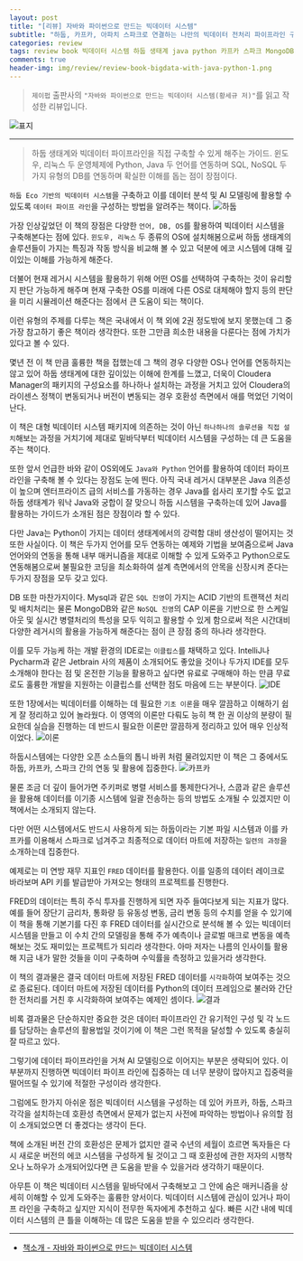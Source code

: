 ```yaml
---  
layout: post  
title: "[리뷰] 자바와 파이썬으로 만드는 빅데이터 시스템"  
subtitle: "하둡, 카프카, 아파치 스파크로 연결하는 나만의 빅데이터 전처리 파이프라인 구현"  
categories: review  
tags: review book 빅데이터 시스템 하둡 생태계 java python 카프카 스파크 MongoDB Mysql 이클립스 윈도우 리눅스 ETL    
comments: true  
header-img: img/review/review-book-bigdata-with-java-python-1.png
---  
```

  
> `제이펍` 출판사의 `"자바와 파이썬으로 만드는 빅데이터 시스템(황세규 저)"`를 읽고 작성한 리뷰입니다.  

![표지](https://telegeam.github.io/assets/img/review/review-book-bigdata-with-java-python-1.png)  

---

> 하둡 생태계와 빅데이터 파이프라인을 직접 구축할 수 있게 해주는 가이드. 윈도우, 리눅스 두 운영체제에 Python, Java 두 언어를 연동하며 SQL, NoSQL 두가지 유형의 DB를 연동하며 확실한 이해를 돕는 점이 장점이다.

`하둡 Eco 기반의 빅데이터 시스템`을 구축하고 이를 데이터 분석 및 AI 모델링에 활용할 수 있도록 `데이터 파이프 라인`을 구성하는 방법을 알려주는 책이다. 
![하둡](https://telegeam.github.io/assets/img/review/review-book-bigdata-with-java-python-3.png)  

가장 인상깊었던 이 책의 장점은 다양한 `언어, DB, OS`를 활용하여 빅데이터 시스템을 구축해본다는 점에 있다. `윈도우, 리눅스` 두 종류의 OS에 설치해봄으로써 하둡 생태계의 솔루션들이 가지는 특징과 작동 방식을 비교해 볼 수 있고 덕분에 에코 시스템에 대해 깊이있는 이해를 가능하게 해준다. 

더불어 현재 레거시 시스템을 활용하기 위해 어떤 OS를 선택하여 구축하는 것이 유리할 지 판단 가능하게 해주며 현재 구축한 OS를 미래에 다른 OS로 대체해야 할지 등의 판단을 미리 시뮬레이션 해준다는 점에서 큰 도움이 되는 책이다. 

이런 유형의 주제를 다루는 책은 국내에서 이 책 외에 2권 정도밖에 보지 못했는데 그 중 가장 참고하기 좋은 책이라 생각한다. 또한 그만큼 희소한 내용을 다룬다는 점에 가치가 있다고 볼 수 있다.

몇년 전 이 책 만큼 훌륭한 책을 접했는데 그 책의 경우 다양한 OS나 언어를 연동하지는 않고 있어 하둡 생태계에 대한 깊이있는 이해에 한계를 느꼈고, 더욱이 Cloudera Manager의 패키지의 구성요소를 하나하나 설치하는 과정을 거치고 있어 Cloudera의 라이센스 정책이 변동되거나 버전이 변동되는 경우 호환성 측면에서 애를 먹었던 기억이 난다. 

이 책은 대형 빅데이터 시스템 패키지에 의존하는 것이 아닌 `하나하나의 솔루션을 직접 설치`해보는 과정을 거치기에 제대로 밑바닥부터 빅데이터 시스템을 구성하는 데 큰 도움을 주는 책이다. 

또한 앞서 언급한 바와 같이 OS외에도 `Java와 Python` 언어를 활용하여 데이터 파이프라인을 구축해 볼 수 있다는 장점도 눈에 띈다. 아직 국내 레거시 대부분은 Java 의존성이 높으며 엔터프라이즈 급의 서비스를 가동하는 경우 Java를 쉽사리 포기할 수도 없고 하둡 생태계가 워낙 Java와 궁합이 잘 맞으니 하둡 시스템을 구축하는데 있어 Java를 활용하는 가이드가 소개된 점은 장점이라 할 수 있다. 

다만 Java는 Python이 가지는 데이터 생태계에서의 강력함 대비 생산성이 떨어지는 것 또한 사실이다. 이 책은 두가지 언어를 모두 연동하는 예제와 기법을 보여줌으로써 Java언어와의 연동을 통해 내부 매커니즘을 제대로 이해할 수 있게 도와주고 Python으로도 연동해봄으로써 불필요한 코딩을 최소화하여 설계 측면에서의 안목을 신장시켜 준다는 두가지 장점을 모두 갖고 있다. 

DB 또한 마찬가지이다. Mysql과 같은 `SQL 진영`이 가지는 ACID 기반의 트랜잭션 처리 및 배치처리는 물론 MongoDB와 같은 `NoSQL 진영`의 CAP 이론을 기반으로 한 스케일 아웃 및 실시간 병렬처리의 특성을 모두 익히고 활용할 수 있게 함으로써 적은 시간대비 다양한 레거시의 활용을 가능하게 해준다는 점이 큰 장점 중의 하나라 생각한다. 

이를 모두 가능케 하는 개발 환경의 IDE로는 `이클립스`를 채택하고 있다. IntelliJ나 Pycharm과 같은 Jetbrain 사의 제품이 소개되어도 좋았을 것이나 두가지 IDE를 모두 소개해야 한다는 점 및 온전한 기능을 활용하고 싶다면 유료로 구매해야 하는 만큼 무료로도 훌륭한 개발을 지원하는 이클립스를 선택한 점도 마음에 드는 부분이다.
![IDE](https://telegeam.github.io/assets/img/review/review-book-bigdata-with-java-python-5.png)  

또한 1장에서는 빅데이터를 이해하는 데 필요한 `기초 이론`을 매우 깔끔하고 이해하기 쉽게 잘 정리하고 있어 놀라웠다. 이 영역의 이론만 다뤄도 능히 책 한 권 이상의 분량이 필요한데 실습을 진행하는 데 반드시 필요한 이론만 깔끔하게 정리하고 있어 매우 인상적이었다. 
![이론](https://telegeam.github.io/assets/img/review/review-book-bigdata-with-java-python-2.png)  

하둡시스템에는 다양한 오픈 소스들의 톱니 바퀴 처럼 물려있지만 이 책은 그 중에서도 하둡, 카프카, 스파크 간의 연동 및 활용에 집중한다. 
![카프카](https://telegeam.github.io/assets/img/review/review-book-bigdata-with-java-python-4.png)  

물론 조금 더 깊이 들어가면 주키퍼로 병렬 서비스를 통제한다거나, 스쿱과 같은 솔루션을 활용해 데이터를 이기종 시스템에 일괄 전송하는 등의 방법도 소개될 수 있겠지만 이 책에서는 소개되지 않는다. 

다만 어떤 시스템에서도 반드시 사용하게 되는 하둡이라는 기본 파일 시스템과 이를 카프카를 이용해서 스파크로 넘겨주고 최종적으로 데이터 마트에 저장하는 `일련의 과정`을 소개하는데 집중한다. 

예제로는 미 연방 재무 지표인 `FRED` 데이터를 활용한다. 이를 일종의 데이터 레이크로 바라보며 API 키를 발급받아 가져오는 형태의 프로젝트를 진행한다. 

FRED의 데이터는 특히 주식 투자를 진행하게 되면 자주 들여다보게 되는 지표가 많다. 예를 들어 장단기 금리차, 통화량 등 유동성 변동, 금리 변동 등의 수치를 얻을 수 있기에 이 책을 통해 기본기를 다진 후 FRED 데이터를 실시간으로 분석해 볼 수 있는 빅데이터 시스템을 만들고 이 수치 간의 모델링을 통해 주가 예측이나 글로벌 매크로 변동을 예측해보는 것도 재미있는 프로젝트가 되리라 생각한다. 아마 저자는 나름의 인사이틀 활용해 지금 내가 말한 것들을 이미 구축하며 수익률을 측정하고 있을거라 생각한다. 

이 책의 결과물은 결국 데이터 마트에 저장된 FRED 데이터를 `시각화`하여 보여주는 것으로 종료된다. 데이터 마트에 저장된 데이터를 Python의 데이터 프레임으로 불러와 간단한 전처리를 거친 후 시각화하여 보여주는 예제인 셈이다. 
![결과](https://telegeam.github.io/assets/img/review/review-book-bigdata-with-java-python-6.png)  

비록 결과물은 단순하지만 중요한 것은 데이터 파이프라인 간 유기적인 구성 및 각 노드를 담당하는 솔루션의 활용법일 것이기에 이 책은 그런 목적을 달성할 수 있도록 충실히 잘 따르고 있다. 

그렇기에 데이터 파이프라인을 거쳐 AI 모델링으로 이어지는 부분은 생략되어 있다. 이 부분까지 진행하면 빅데이터 파이프 라인에 집중하는 데 너무 분량이 많아지고 집중력을 떨어뜨릴 수 있기에 적절한 구성이라 생각한다. 

그럼에도 한가지 아쉬운 점은 빅데이터 시스템을 구성하는 데 있어 카프카, 하둡, 스파크 각각을 설치하는데 호환성 측면에서 문제가 없는지 사전에 파악하는 방법이나 유의할 점이 소개되었으면 더 좋겠다는 생각이 든다. 

책에 소개된 버전 간의 호환성은 문제가 없지만 결국 수년의 세월이 흐르면 독자들은 다시 새로운 버전의 에코 시스템을 구성하게 될 것이고 그 때 호환성에 관한 저자의 시행착오나 노하우가 소개되어있다면 큰 도움을 받을 수 있을거라 생각하기 때문이다. 

아무튼 이 책은 빅데이터 시스템을 밑바닥에서 구축해보고 그 안에 숨은 매커니즘을 상세히 이해할 수 있게 도와주는 훌륭한 양서이다. 빅데이터 시스템에 관심이 있거나 파이프 라인을 구축하고 싶지만 지식이 전무한 독자에게 추천하고 싶다. 빠른 시간 내에 빅데이터 시스템의 큰 틀을 이해하는 데 많은 도움을 받을 수 있으리라 생각한다. 

---

* [책소개 - 자바와 파이썬으로 만드는 빅데이터 시스템](http://www.yes24.com/Product/Goods/118611367)
